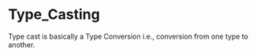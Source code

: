 # Type_Casting

Type cast is basically a Type Conversion i.e., conversion from one type to another.
